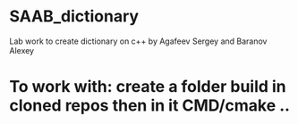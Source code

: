 # SAAB_dictionary
Lab work to create dictionary on c++ by Agafeev Sergey and Baranov Alexey
# To work with: create a folder build in cloned repos then in it CMD/cmake ..

